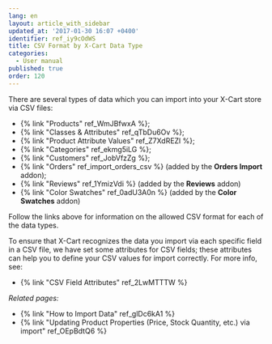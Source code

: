 ```yaml
---
lang: en
layout: article_with_sidebar
updated_at: '2017-01-30 16:07 +0400'
identifier: ref_iy9cOdWS
title: CSV Format by X-Cart Data Type
categories:
  - User manual
published: true
order: 120
---
```



There are several types of data which you can import into your X-Cart store via CSV files:

*   {% link "Products" ref_WmJBfwxA %};
*   {% link "Classes & Attributes" ref_qTbDu6Ov %};
*   {% link "Product Attribute Values" ref_Z7XdREZl %};
*   {% link "Categories" ref_ekmg5iLG %};
*   {% link "Customers" ref_JobVfzZg %};
*   {% link "Orders" ref_import_orders_csv %} (added by the **Orders Import** addon);
*   {% link "Reviews" ref_1YmizVdi %} (added by the **Reviews** addon)
*   {% link "Color Swatches" ref_0adU3A0n %} (added by the **Color Swatches** addon)

Follow the links above for information on the allowed CSV format for each of the data types.  

To ensure that X-Cart recognizes the data you import via each specific field in a CSV file, we have set some attributes for CSV fields; these attributes can help you to define your CSV values for import correctly. For more info, see:

*   {% link "CSV Field Attributes" ref_2LwMTTTW %}

_Related pages:_

*   {% link "How to Import Data" ref_glDc6kA1 %}
*   {% link "Updating Product Properties (Price, Stock Quantity, etc.) via import" ref_OEpBdtQ6 %}
